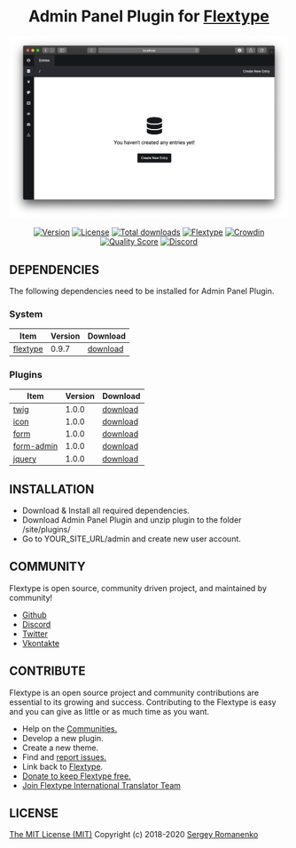 <h1 align="center">Admin Panel Plugin for <a href="http://flextype.org/">Flextype</a></h1>

![preview](preview.png)

<p align="center">
<a href="https://github.com/flextype-plugins/admin/releases"><img alt="Version" src="https://img.shields.io/github/release/flextype-plugins/admin.svg?label=version"></a> <a href="https://github.com/flextype-plugins/admin"><img src="https://img.shields.io/badge/license-MIT-blue.svg" alt="License"></a> <a href="https://github.com/flextype-plugins/admin"><img src="https://img.shields.io/github/downloads/flextype-plugins/admin/total.svg?colorB=blue" alt="Total downloads"></a> <a href="https://github.com/flextype-plugins/admin"><img src="https://img.shields.io/badge/Flextype-0.9.7-green.svg" alt="Flextype"></a> <a href="https://crowdin.com/project/flextype-plugin-admin"><img src="https://d322cqt584bo4o.cloudfront.net/flextype-plugin-admin/localized.svg" alt="Crowdin"></a> <a href="https://scrutinizer-ci.com/g/flextype-plugins/admin?branch=master"><img src="https://img.shields.io/scrutinizer/g/flextype-plugins/admin.svg?branch=master" alt="Quality Score"></a> <a href=""><img src="https://img.shields.io/discord/423097982498635778.svg?logo=discord&colorB=728ADA&label=Discord%20Chat" alt="Discord"></a>
</p>

## DEPENDENCIES

The following dependencies need to be installed for Admin Panel Plugin.

### System

| Item | Version | Download |
|---|---|---|
| [flextype](https://github.com/flextype/flextype) | 0.9.7 | [download](https://github.com/flextype/flextype/releases/download/v0.9.7/flextype-0.9.7.zip) |

### Plugins

| Item | Version | Download |
|---|---|---|
| [twig](https://github.com/flextype-plugins/twig) | 1.0.0 | [download](https://github.com/flextype-plugins/twig/releases/download/v1.0.0/twig-1.0.0.zip) |
| [icon](https://github.com/flextype-plugins/icon) | 1.0.0 | [download](https://github.com/flextype-plugins/icon/releases/download/v1.0.0/icon-1.0.0.zip) |
| [form](https://github.com/flextype-plugins/form) | 1.0.0 | [download](https://github.com/flextype-plugins/form/releases/download/v1.0.0/form-1.0.0.zip) |
| [form-admin](https://github.com/flextype-plugins/form-admin) | 1.0.0 | [download](https://github.com/flextype-plugins/form-admin/releases/download/v1.0.0/form-admin-1.0.0.zip) |
| [jquery](https://github.com/flextype-plugins/jquery) | 1.0.0 | [download](https://github.com/flextype-plugins/jquery/releases/download/v1.0.0/jquery-1.0.0.zip) |

## INSTALLATION

* Download & Install all required dependencies.
* Download Admin Panel Plugin and unzip plugin to the folder /site/plugins/
* Go to YOUR_SITE_URL/admin and create new user account.


## COMMUNITY
Flextype is open source, community driven project, and maintained by community!

- [Github](https://github.com/flextype)
- [Discord](https://flextype.org/en/discord)
- [Twitter](https://twitter.com/getflextype)
- [Vkontakte](https://vk.com/flextype)

## CONTRIBUTE
Flextype is an open source project and community contributions are essential to its growing and success. Contributing to the Flextype is easy and you can give as little or as much time as you want.

- Help on the [Communities.](http://flextype.org/en/community)
- Develop a new plugin.
- Create a new theme.
- Find and [report issues.](https://github.com/flextype/flextype/issues)
- Link back to [Flextype](http://flextype.org).
- [Donate to keep Flextype free.](http://flextype.org/en/sponsors)
- [Join Flextype International Translator Team](http://flextype.org/en/international-translator-team)

## LICENSE
[The MIT License (MIT)](https://github.com/flextype-plugins/admin/blob/master/LICENSE.txt)
Copyright (c) 2018-2020 [Sergey Romanenko](https://github.com/Awilum)
